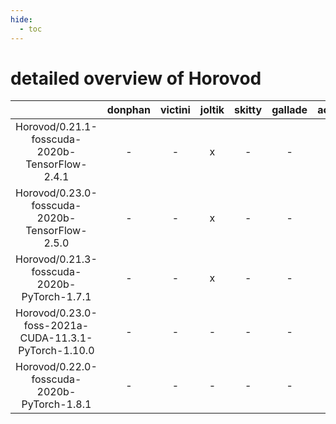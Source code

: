 ```yaml
---
hide:
  - toc
---
```


detailed overview of Horovod
============================

| |donphan|victini|joltik|skitty|gallade|accelgor|swalot|doduo|
| :---: | :---: | :---: | :---: | :---: | :---: | :---: | :---: | :---: |
|Horovod/0.21.1-fosscuda-2020b-TensorFlow-2.4.1|-|-|x|-|-|x|-|-|
|Horovod/0.23.0-fosscuda-2020b-TensorFlow-2.5.0|-|-|x|-|-|x|-|-|
|Horovod/0.21.3-fosscuda-2020b-PyTorch-1.7.1|-|-|x|-|-|x|-|-|
|Horovod/0.23.0-foss-2021a-CUDA-11.3.1-PyTorch-1.10.0|-|-|-|-|-|x|-|-|
|Horovod/0.22.0-fosscuda-2020b-PyTorch-1.8.1|-|-|-|-|-|x|-|-|
